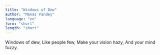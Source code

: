 ```yaml
---
title: "Windows of Dew"
author: "Manas Pandey"
language: "en"
form: "short"
length: "short"
---
```

Windows of dew,
Like people few,
Make your vision hazy,
And your mind fuzzy.